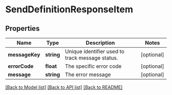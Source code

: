# SendDefinitionResponseItem

## Properties
Name | Type | Description | Notes
------------ | ------------- | ------------- | -------------
**messageKey** | **string** | Unique identifier used to track message status. | [optional] 
**errorCode** | **float** | The specific error code | [optional] 
**message** | **string** | The error message | [optional] 

[[Back to Model list]](../README.md#documentation-for-models) [[Back to API list]](../README.md#documentation-for-api-endpoints) [[Back to README]](../README.md)


